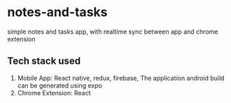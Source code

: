 # notes-and-tasks
simple notes and tasks app, with realtime sync between app and chrome extension

## Tech stack used

1. Mobile App: React native, redux, firebase, The application android build can be generated using expo
2. Chrome Extension: React
